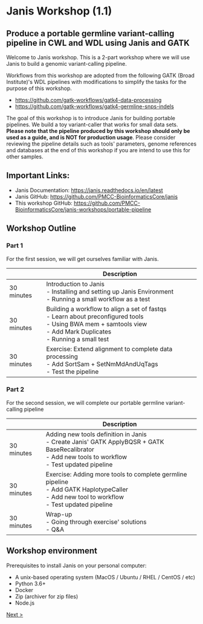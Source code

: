# Janis Workshop (1.1)
## Produce a portable germline variant-calling pipeline in CWL and WDL using Janis and GATK

Welcome to Janis workshop. This is a 2-part workshop where we will use Janis to build a genomic variant-calling pipeline. 

Workflows from this workshop are adopted from the following GATK (Broad Institute)'s WDL pipelines with modifications to simplify the tasks for the purpose of this workshop. 

- https://github.com/gatk-workflows/gatk4-data-processing
- https://github.com/gatk-workflows/gatk4-germline-snps-indels

The goal of this workshop is to introduce Janis for building portable pipelines. We build a toy variant-caller that works for small data sets. **Please note that the pipeline produced by this workshop should only be used as a guide, and is NOT for production usage**. Please consider reviewing the pipeline details such as tools' parameters, genome references and databases at the end of this workshop if you are intend to use this for other samples.  

## Important Links:

- Janis Documentation: https://janis.readthedocs.io/en/latest
- Janis GitHub: https://github.com/PMCC-BioinformaticsCore/janis
- This workshop GitHub: https://github.com/PMCC-BioinformaticsCore/janis-workshops/portable-pipeline

## Workshop Outline

### Part 1

For the first session, we will get ourselves familiar with Janis.  

|            	| Description                                                                                                                                                      	|
|------------	|------------------------------------------------------------------------------------------------------------------------------------------------------------------	|
| 30 minutes 	| Introduction to Janis<br>- Installing and setting up Janis Environment<br>- Running a small workflow as a test 	|
| 30 minutes 	| Building a workflow to align a set of fastqs<br>- Learn about preconfigured tools<br>- Using BWA mem + samtools view<br>- Add Mark Duplicates<br>- Running a small test       	|
| 30 minutes 	| Exercise: Extend alignment to complete data processing<br>- Add SortSam + SetNmMdAndUqTags <br>- Test the pipeline                                                            	|


### Part 2

For the second session, we will complete our portable germline variant-calling pipeline

|            	| Description                                                                                                                                                      	|
|------------	|------------------------------------------------------------------------------------------------------------------------------------------------------------------	|
| 30 minutes 	| Adding new tools definition in Janis <br> - Create Janis' GATK ApplyBQSR + GATK BaseRecalibrator <br> - Add new tools to workflow <br> - Test updated pipeline |
| 30 minutes 	| Exercise: Adding more tools to complete germline pipeline <br>- Add GATK HaplotypeCaller  <br> -  Add new tool to workflow <br> - Test updated pipeline 	|
| 30 minutes 	| Wrap-up <br> - Going through exercise' solutions <br>- Q&A|


## Workshop environment

Prerequisites to install Janis on your personal computer:

- A unix-based operating system (MacOS / Ubuntu / RHEL / CentOS / etc)
- Python 3.6+
- Docker
- Zip (archiver for zip files)
- Node.js

[Next >](janis-intro.md)